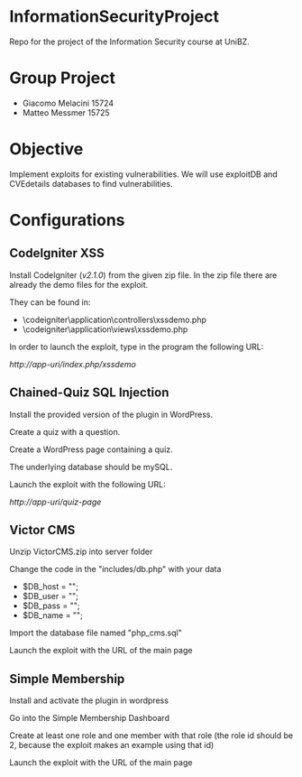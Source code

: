 # InformationSecurityProject
Repo for the project of the Information Security course at UniBZ.

# Group Project
- Giacomo Melacini	15724
- Matteo Messmer      15725

# Objective
Implement exploits for existing vulnerabilities.
We will use exploitDB and CVEdetails databases to find vulnerabilities.

# Configurations

## CodeIgniter XSS

Install CodeIgniter (*v2.1.0*) from the given zip file. In the zip file there are already the demo files for the exploit. 

They can be found in:

- \codeigniter\application\controllers\xssdemo.php
- \codeigniter\application\views\xssdemo.php

In order to launch the exploit, type in the program the following URL:

*http://app-uri/index.php/xssdemo*

## Chained-Quiz SQL Injection

Install the provided version of the plugin in WordPress.

Create a quiz with a question.

Create a WordPress page containing a quiz.

The underlying database should be mySQL.

Launch the exploit with the following URL:

*http://app-uri/quiz-page*

## Victor CMS
Unzip VictorCMS.zip into server folder

Change the code in the "includes/db.php" with your data

- $DB_host = ""; 
- $DB_user = ""; 
- $DB_pass = ""; 
- $DB_name = "";

Import the database file named "php_cms.sql"

Launch the exploit with the URL of the main page

## Simple Membership
Install and activate the plugin in wordpress

Go into the Simple Membership Dashboard

Create at least one role and one member with that role (the role id should be 2, because the exploit makes an example using that id)

Launch the exploit with the URL of the main page